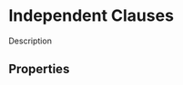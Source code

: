# Independent Clauses
<!-- +elementInfo -->
<!-- !independentClause -->
Description
<!-- !independentClause -->

## Properties
<!-- +propertySummary -->